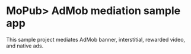 # MoPub> AdMob mediation sample app

This sample project mediates AdMob banner, interstitial, rewarded video, and native ads.
